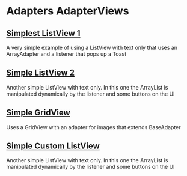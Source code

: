 # Adapters AdapterViews
## [Simplest ListView 1](SimplestListView1)
A very simple example of using a ListView with text only that
uses an ArrayAdapter and a listener  that pops up a Toast
## [Simple ListView 2](SimplestListView2)
Another simple ListView with text only.  In this one the ArrayList is
manipulated dynamically by the listener and some buttons on the UI
## [Simple GridView](SimpleGridView)
Uses a GridView with an adapter for images that extends BaseAdapter
## [Simple Custom ListView](SimpleCustomLV)
Another simple ListView with text only.  In this one the ArrayList is
manipulated dynamically by the listener and some buttons on the UI
